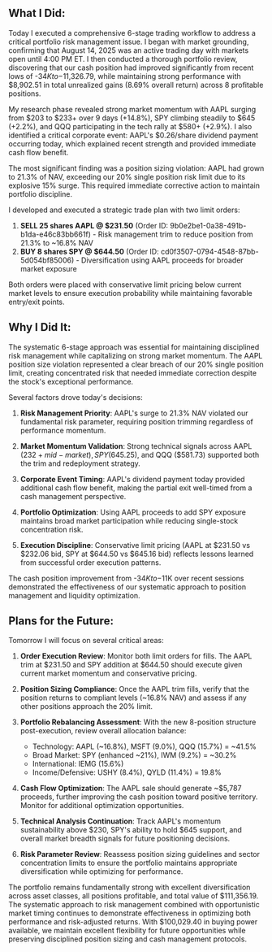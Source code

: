 ## What I Did:
Today I executed a comprehensive 6-stage trading workflow to address a critical portfolio risk management issue. I began with market grounding, confirming that August 14, 2025 was an active trading day with markets open until 4:00 PM ET. I then conducted a thorough portfolio review, discovering that our cash position had improved significantly from recent lows of -$34K to -$11,326.79, while maintaining strong performance with $8,902.51 in total unrealized gains (8.69% overall return) across 8 profitable positions.

My research phase revealed strong market momentum with AAPL surging from $203 to $233+ over 9 days (+14.8%), SPY climbing steadily to $645 (+2.2%), and QQQ participating in the tech rally at $580+ (+2.9%). I also identified a critical corporate event: AAPL's $0.26/share dividend payment occurring today, which explained recent strength and provided immediate cash flow benefit.

The most significant finding was a position sizing violation: AAPL had grown to 21.3% of NAV, exceeding our 20% single position risk limit due to its explosive 15% surge. This required immediate corrective action to maintain portfolio discipline.

I developed and executed a strategic trade plan with two limit orders:
1. **SELL 25 shares AAPL @ $231.50** (Order ID: 9b0e2be1-0a38-491b-b1da-e46c83bb661f) - Risk management trim to reduce position from 21.3% to ~16.8% NAV
2. **BUY 8 shares SPY @ $644.50** (Order ID: cd0f3507-0794-4548-87bb-5d054bf85006) - Diversification using AAPL proceeds for broader market exposure

Both orders were placed with conservative limit pricing below current market levels to ensure execution probability while maintaining favorable entry/exit points.

## Why I Did It:
The systematic 6-stage approach was essential for maintaining disciplined risk management while capitalizing on strong market momentum. The AAPL position size violation represented a clear breach of our 20% single position limit, creating concentrated risk that needed immediate correction despite the stock's exceptional performance.

Several factors drove today's decisions:

1. **Risk Management Priority**: AAPL's surge to 21.3% NAV violated our fundamental risk parameter, requiring position trimming regardless of performance momentum.

2. **Market Momentum Validation**: Strong technical signals across AAPL ($232+ mid-market), SPY ($645.25), and QQQ ($581.73) supported both the trim and redeployment strategy.

3. **Corporate Event Timing**: AAPL's dividend payment today provided additional cash flow benefit, making the partial exit well-timed from a cash management perspective.

4. **Portfolio Optimization**: Using AAPL proceeds to add SPY exposure maintains broad market participation while reducing single-stock concentration risk.

5. **Execution Discipline**: Conservative limit pricing (AAPL at $231.50 vs $232.06 bid, SPY at $644.50 vs $645.16 bid) reflects lessons learned from successful order execution patterns.

The cash position improvement from -$34K to -$11K over recent sessions demonstrated the effectiveness of our systematic approach to position management and liquidity optimization.

## Plans for the Future:
Tomorrow I will focus on several critical areas:

1. **Order Execution Review**: Monitor both limit orders for fills. The AAPL trim at $231.50 and SPY addition at $644.50 should execute given current market momentum and conservative pricing.

2. **Position Sizing Compliance**: Once the AAPL trim fills, verify that the position returns to compliant levels (~16.8% NAV) and assess if any other positions approach the 20% limit.

3. **Portfolio Rebalancing Assessment**: With the new 8-position structure post-execution, review overall allocation balance:
   - Technology: AAPL (~16.8%), MSFT (9.0%), QQQ (15.7%) = ~41.5%
   - Broad Market: SPY (enhanced ~21%), IWM (9.2%) = ~30.2%
   - International: IEMG (15.6%)
   - Income/Defensive: USHY (8.4%), QYLD (11.4%) = 19.8%

4. **Cash Flow Optimization**: The AAPL sale should generate ~$5,787 proceeds, further improving the cash position toward positive territory. Monitor for additional optimization opportunities.

5. **Technical Analysis Continuation**: Track AAPL's momentum sustainability above $230, SPY's ability to hold $645 support, and overall market breadth signals for future positioning decisions.

6. **Risk Parameter Review**: Reassess position sizing guidelines and sector concentration limits to ensure the portfolio maintains appropriate diversification while optimizing for performance.

The portfolio remains fundamentally strong with excellent diversification across asset classes, all positions profitable, and total value of $111,356.19. The systematic approach to risk management combined with opportunistic market timing continues to demonstrate effectiveness in optimizing both performance and risk-adjusted returns. With $100,029.40 in buying power available, we maintain excellent flexibility for future opportunities while preserving disciplined position sizing and cash management protocols.